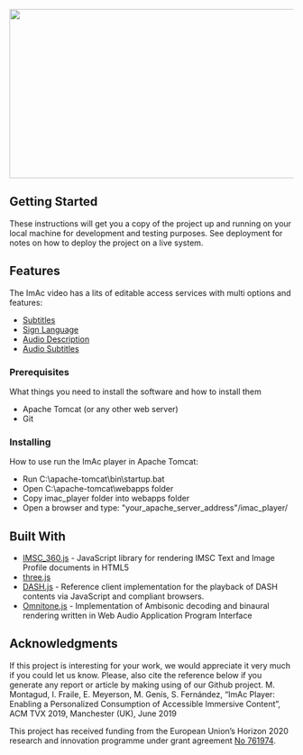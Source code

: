 <p align="center">
    <a href="http://www.imac-project.eu/">
        <img height="300px" width="774px" src="./portal/img/LOGO-IMAC.png" />
    </a>
</p>

## Getting Started

These instructions will get you a copy of the project up and running on your local machine for development and testing purposes. See deployment for notes on how to deploy the project on a live system.

## Features

The ImAc video has a lits of editable access services with multi options and features:

* [Subtitles](https://github.com/ua-i2cat/ImAc/wiki/Subtitles)
* [Sign Language](https://github.com/ua-i2cat/ImAc/wiki/Sign-Language)
* [Audio Description](https://github.com/ua-i2cat/ImAc/wiki/Audio-Description)
* [Audio Subtitles](https://github.com/ua-i2cat/ImAc/wiki/Audio-Subtitles)


### Prerequisites

What things you need to install the software and how to install them

<ul>
    <li> Apache Tomcat (or any other web server)</li>
    <li> Git </li>
</ul>


### Installing

How to use run the ImAc player in Apache Tomcat:

* Run C:\apache-tomcat\bin\startup.bat
* Open C:\apache-tomcat\webapps folder
* Copy imac_player folder into webapps folder
* Open a browser and type: "your_apache_server_address"/imac_player/


## Built With

* [IMSC_360.js](https://github.com/sandflow/imscJS) - JavaScript library for rendering IMSC Text and Image Profile documents in HTML5
* [three.js](https://threejs.org/)
* [DASH.js](https://github.com/Dash-Industry-Forum/dash.js/wiki) - Reference client implementation for the playback of DASH contents via JavaScript and compliant browsers.
* [Omnitone.js](https://github.com/GoogleChrome/omnitone) - Implementation of Ambisonic decoding and binaural rendering written in Web Audio Application Program Interface


## Acknowledgments

If this project is interesting for your work, we would appreciate it very much if you could let us know. Please, also cite the reference below if you generate any report or article by making using of our Github project.
M. Montagud, I. Fraile, E. Meyerson, M. Genís, S. Fernández, “ImAc Player: Enabling a Personalized Consumption of Accessible Immersive Content”, ACM TVX 2019, Manchester (UK), June 2019

This project has received funding from the European Union’s Horizon 2020 research and innovation programme under grant agreement [No 761974](https://cordis.europa.eu/project/rcn/211084/factsheet/en).
